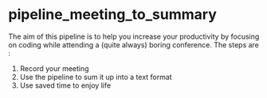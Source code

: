 # pipeline_meeting_to_summary

The aim of this pipeline is to help you increase your productivity by focusing on coding while attending a (quite always) boring conference.
The steps are :
1. Record your meeting
2. Use the pipeline to sum it up into a text format
3. Use saved time to enjoy life

